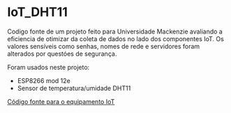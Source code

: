 # IoT_DHT11

Codigo fonte de um projeto feito para Universidade Mackenzie avaliando a eficiencia de otimizar da coleta de dados no lado dos componentes IoT.
Os valores sensíveis como senhas, nomes de rede e servidores foram alterados por questóes de segurança. 

Foram usados neste projeto:
+ ESP8266 mod 12e
+ Sensor de temperatura/umidade DHT11
  
[Código fonte para o equipamento IoT](mqtt_dht11.ino)
